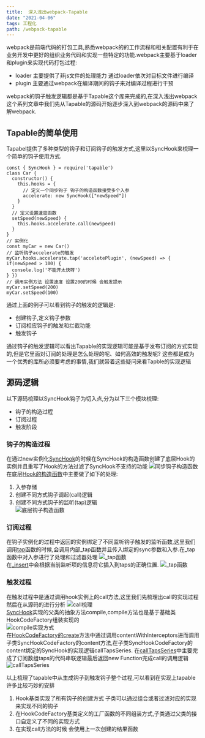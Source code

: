 ```yaml
---
title:  深入浅出webpack-Tapable
date: "2021-04-06"
tags: 工程化
path: /webpack-tapable
---
```


webpack是前端代码的打包工具,熟悉webpack的的工作流程和相关配置有利于在业务开发中更好的组织业务代码和实现一些特定的功能.webpack主要基于loader和plugin来实现代码打包过程:
* loader 主要提供了非js文件的处理能力 通过loader依次对目标文件进行编译
* plugin 主要通过webpack在编译期间的钩子来对编译过程进行干预  

webpack的钩子触发逻辑都是基于Tapable这个库来完成的,在深入浅出webpack这个系列文章中我们先从Tapable的源码开始逐步深入到webpack的源码中来了解webpack.

## Tapable的简单使用
Tapabel提供了多种类型的钩子和订阅钩子的触发方式,这里以SyncHook来梳理一个简单的钩子使用方式.

    const { SyncHook } = require('tapable')
    class Car {
      constructor() {
        this.hooks = {
          // 定义一个同步钩子 钩子的构造函数接受多个入参
          accelerate: new SyncHook(["newSpeed"])
        }
      }
      // 定义设置速度函数
      setSpeed(newSpeed) {
        this.hooks.accelerate.call(newSpeed)
      }
    }
    // 实例化
    const myCar = new Car()
    // 监听钩子accelerate的触发 
    myCar.hooks.accelerate.tap('acceletePlugin', (newSpeed) => { if(newSpeed > 100) {
      console.log('不能开太快呀')
    } })
    // 调用实例方法 设置速度 设置200的时候 会触发提示
    myCar.setSpeed(200)
    myCar.setSpeed(100)

通过上面的例子可以看到钩子的触发的逻辑是:  
* 创建钩子,定义钩子参数
* 订阅相应钩子的触发和拦截功能
* 触发钩子  

通过钩子的触发逻辑可以看出Tapable的实现逻辑可能是基于发布订阅的方式实现的,但是它里面对订阅的处理是怎么处理的呢、如何高效的触发呢? 这些都是成为一个优秀的库所必须要考虑的事情,我们就带着这些疑问来看Tapble的实现逻辑

## 源码逻辑
以下源码梳理以SyncHook钩子为切入点,分为以下三个模块梳理:
* 钩子的构造过程
* 订阅过程
* 触发阶段

### 钩子的构造过程
在通过new实例化[SyncHook](https://github.com/webpack/tapable/blob/acd0a66d3769120b1e9e5b66823475043237f30b/lib/SyncHook.js#L35)的时候在SyncHook的构造函数创建了底层Hook的实例并且重写了Hook的方法过滤了SyncHook不支持的功能
![同步钩子构造函数](./webpackTapable/SyncHookCon.png)
在底层[Hook的构造函数](https://github.com/webpack/tapable/blob/acd0a66d3769120b1e9e5b66823475043237f30b/lib/Hook.js#L25)中主要做了如下的处理:
1. 入参存储 
2. 创建不同方式钩子调起(call)逻辑
3. 创建不同方式钩子的监听(tap)逻辑  
![底层钩子构造函数](./webpackTapable/hookCon.png)  

### 订阅过程
在钩子实例化的过程中返回的实例绑定了不同监听钩子触发的监听函数,这里我们调用[tap](https://github.com/webpack/tapable/blob/acd0a66d3769120b1e9e5b66823475043237f30b/lib/Hook.js#L77)函数的时候,会调用内部_tap函数并且传入绑定的sync参数和入参.在_tap函数中对入参进行了处理和过滤器处理
![_tap函数](./webpackTapable/tap.png)  
在[_insert](https://github.com/webpack/tapable/blob/acd0a66d3769120b1e9e5b66823475043237f30b/lib/Hook.js#L136)中会根据当前监听项的信息将它插入到taps的正确位置.
![_tap函数](./webpackTapable/insert.png)  

### 触发过程
在触发过程中是通过调用hook实例上的call方法,这里我们先梳理出call的实现过程然后在从源码的进行分析
![call梳理](./webpackTapable/call.jpg)  
[SyncHook](https://github.com/webpack/tapable/blob/acd0a66d3769120b1e9e5b66823475043237f30b/lib/SyncHook.js#L40)实现的父类的抽象方法compile,compile方法也是基于基础类HookCodeFactory组装实现的  
![compile实现方式](./webpackTapable/compile.png)  
在[HookCodeFactory的create](https://github.com/webpack/tapable/blob/acd0a66d3769120b1e9e5b66823475043237f30b/lib/HookCodeFactory.js#L14)方法中通过调用contentWithInterceptors进而调用子类SyncHookCodeFactory的content方法,在子类SyncHookCodeFactory的content绑定的SyncHook的实现逻辑callTapsSeries.
在[callTapsSeries](https://github.com/webpack/tapable/blob/acd0a66d3769120b1e9e5b66823475043237f30b/lib/HookCodeFactory.js#L276)中主要完成了订阅数组taps的代码串联逻辑最后返回new Function完成call的调用逻辑  
![callTapsSeries](./webpackTapable/callTapsSeries.png)

以上梳理了tapable中从生成钩子到触发钩子整个过程,可以看到在实现上tapable许多比较巧妙的安排
1. Hook基类实现了所有钩子的创建方式 子类可以通过组合或者过滤对应的实现来实现不同的钩子
2. 在HookCodeFactory基类定义的工厂函数的不同组装方式,子类通过父类的接口自定义了不同的实现方式
3. 在实现call方法的时候 会使用上一次创建的结果函数

